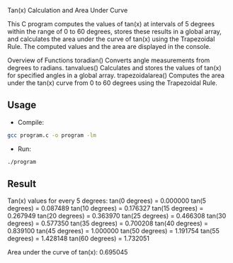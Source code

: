 Tan(x) Calculation and Area Under Curve

This C program computes the values of tan(x) at intervals of 5 degrees within the range of 0 to 60 degrees, stores these results in a global array, and calculates the area under the curve of tan(x) using the Trapezoidal Rule. The computed values and the area are displayed in the console.

Overview of Functions
toradian()
Converts angle measurements from degrees to radians.
tanvalues()
Calculates and stores the values of tan(x) for specified angles in a global array.
trapezoidalarea()
Computes the area under the tan(x) curve from 0 to 60 degrees using the Trapezoidal Rule.

## Usage
- Compile: 
```bash
gcc program.c -o program -lm
```
- Run: 
```bash
./program
```

## Result

Tan(x) values for every 5 degrees:
tan(0 degrees) = 0.000000
tan(5 degrees) = 0.087489
tan(10 degrees) = 0.176327
tan(15 degrees) = 0.267949
tan(20 degrees) = 0.363970
tan(25 degrees) = 0.466308
tan(30 degrees) = 0.577350
tan(35 degrees) = 0.700208
tan(40 degrees) = 0.839100
tan(45 degrees) = 1.000000
tan(50 degrees) = 1.191754
tan(55 degrees) = 1.428148
tan(60 degrees) = 1.732051

Area under the curve of tan(x): 0.695045